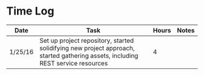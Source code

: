 # Time Log

| Date | Task | Hours | Notes|
|------|------|-------|------|
| 1/25/16| Set up project repository, started solidifying new project approach, started gathering assets, including REST service resources| 4 | |